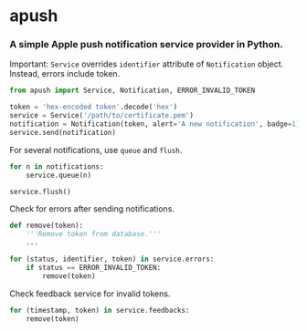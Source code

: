 apush
=====

### A simple Apple push notification service provider in Python.

Important: `Service` overrides `identifier` attribute of `Notification` object.
Instead, errors include token.


```python
from apush import Service, Notification, ERROR_INVALID_TOKEN

token = 'hex-encoded token'.decode('hex')
service = Service('/path/to/certificate.pem')
notification = Notification(token, alert='A new notification', badge=1)
service.send(notification)
```

For several notifications, use `queue` and `flush`.
```python
for n in notifications:
    service.queue(n)

service.flush()
```

Check for errors after sending notifications.
```python
def remove(token):
    '''Remove token from database.'''
    ...

for (status, identifier, token) in service.errors:
    if status == ERROR_INVALID_TOKEN:
        remove(token)
```

Check feedback service for invalid tokens.
```python
for (timestamp, token) in service.feedbacks:
    remove(token)
```
